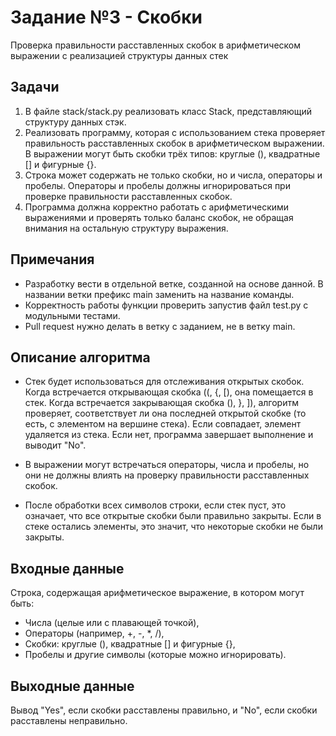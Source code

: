 # Задание №3 - Скобки

Проверка правильности расставленных скобок в арифметическом выражении с реализацией структуры данных стек

## Задачи

1. В файле stack/stack.py реализовать класс Stack, представляющий структуру данных стэк. 
2. Реализовать программу, которая с использованием стека проверяет правильность расставленных скобок в арифметическом выражении. В выражении могут быть скобки трёх типов: круглые (), квадратные [] и фигурные {}.
3. Строка может содержать не только скобки, но и числа, операторы и пробелы. Операторы и пробелы должны игнорироваться при проверке правильности расставленных скобок.
4. Программа должна корректно работать с арифметическими выражениями и проверять только баланс скобок, не обращая внимания на остальную структуру выражения.

## Примечания

+ Разработку вести в отдельной ветке, созданной на основе данной. В названии ветки префикс main заменить на название команды.
+ Корректность работы функции проверить запустив файл test.py с модульными тестами.
+ Pull request нужно делать в ветку с заданием, не в ветку main.

## Описание алгоритма

+ Стек будет использоваться для отслеживания открытых скобок. Когда встречается открывающая скобка ((, {, [), она помещается в стек. Когда встречается закрывающая скобка (), }, ]), алгоритм проверяет, соответствует ли она последней открытой скобке (то есть, с элементом на вершине стека). Если совпадает, элемент удаляется из стека. Если нет, программа завершает выполнение и выводит "No".

+ В выражении могут встречаться операторы, числа и пробелы, но они не должны влиять на проверку правильности расставленных скобок.

+ После обработки всех символов строки, если стек пуст, это означает, что все открытые скобки были правильно закрыты. Если в стеке остались элементы, это значит, что некоторые скобки не были закрыты.

## Входные данные

Строка, содержащая арифметическое выражение, в котором могут быть:

+ Числа (целые или с плавающей точкой),
+ Операторы (например, +, -, *, /),
+ Скобки: круглые (), квадратные [] и фигурные {},
+ Пробелы и другие символы (которые можно игнорировать).

## Выходные данные

Вывод "Yes", если скобки расставлены правильно, и "No", если скобки расставлены неправильно.  
